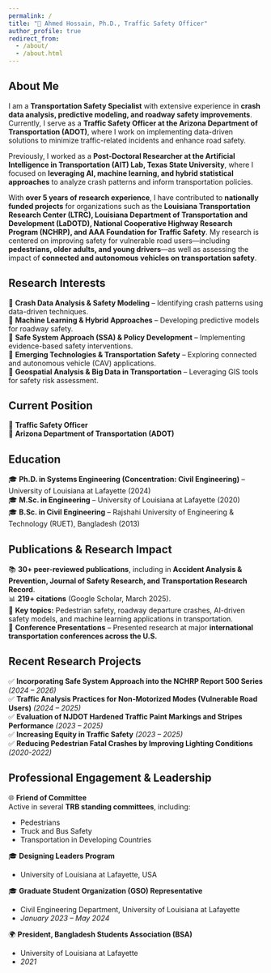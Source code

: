 ```yaml
---
permalink: /
title: "📌 Ahmed Hossain, Ph.D., Traffic Safety Officer"
author_profile: true
redirect_from: 
  - /about/
  - /about.html
---
```


<!-- ## Welcome
🚀 **Traffic Safety Officer | Transportation Safety Specialist | AI & Data Science in Transportation | Crash Analysis & Machine Learning**   -->
## **About Me**  
I am a **Transportation Safety Specialist** with extensive experience in **crash data analysis, predictive modeling, and roadway safety improvements**. Currently, I serve as a **Traffic Safety Officer at the Arizona Department of Transportation (ADOT)**, where I work on implementing data-driven solutions to minimize traffic-related incidents and enhance road safety.  

Previously, I worked as a **Post-Doctoral Researcher at the Artificial Intelligence in Transportation (AIT) Lab, Texas State University**, where I focused on **leveraging AI, machine learning, and hybrid statistical approaches** to analyze crash patterns and inform transportation policies.  

With **over 5 years of research experience**, I have contributed to **nationally funded projects** for organizations such as the **Louisiana Transportation Research Center (LTRC), Louisiana Department of Transportation and Development (LaDOTD), National Cooperative Highway Research Program (NCHRP), and AAA Foundation for Traffic Safety**. My research is centered on improving safety for vulnerable road users—including **pedestrians, older adults, and young drivers**—as well as assessing the impact of **connected and autonomous vehicles on transportation safety**.  

## **Research Interests**  
🔹 **Crash Data Analysis & Safety Modeling** – Identifying crash patterns using data-driven techniques.  
🔹 **Machine Learning & Hybrid Approaches** – Developing predictive models for roadway safety.  
🔹 **Safe System Approach (SSA) & Policy Development** – Implementing evidence-based safety interventions.  
🔹 **Emerging Technologies & Transportation Safety** – Exploring connected and autonomous vehicle (CAV) applications.  
🔹 **Geospatial Analysis & Big Data in Transportation** – Leveraging GIS tools for safety risk assessment.  

## **Current Position**  
💼 **Traffic Safety Officer**  
📍 **Arizona Department of Transportation (ADOT)**  

## **Education**  
🎓 **Ph.D. in Systems Engineering (Concentration: Civil Engineering)** – University of Louisiana at Lafayette (2024)  
🎓 **M.Sc. in Engineering** – University of Louisiana at Lafayette (2020)  
🎓 **B.Sc. in Civil Engineering** – Rajshahi University of Engineering & Technology (RUET), Bangladesh (2013)  

## **Publications & Research Impact**  
📚 **30+ peer-reviewed publications**, including in **Accident Analysis & Prevention, Journal of Safety Research, and Transportation Research Record**.  
📊 **219+ citations** (Google Scholar, March 2025).  
📢 **Key topics:** Pedestrian safety, roadway departure crashes, AI-driven safety models, and machine learning applications in transportation.  
🎤 **Conference Presentations** – Presented research at major **international transportation conferences across the U.S.**  

## **Recent Research Projects**  
✅ **Incorporating Safe System Approach into the NCHRP Report 500 Series** *(2024 – 2026)*  
✅ **Traffic Analysis Practices for Non-Motorized Modes (Vulnerable Road Users)** *(2024 – 2025)*  
✅ **Evaluation of NJDOT Hardened Traffic Paint Markings and Stripes Performance** *(2023 – 2025)*  
✅ **Increasing Equity in Traffic Safety** *(2023 – 2025)*  
✅ **Reducing Pedestrian Fatal Crashes by Improving Lighting Conditions** *(2020-2022)*  

## **Professional Engagement & Leadership**

🌐 **Friend of Committee**  
Active in several **TRB standing committees**, including:  
- Pedestrians  
- Truck and Bus Safety  
- Transportation in Developing Countries  

🎓 **Designing Leaders Program**  
- University of Louisiana at Lafayette, USA  

🎓 **Graduate Student Organization (GSO) Representative**  
- Civil Engineering Department, University of Louisiana at Lafayette  
- *January 2023 – May 2024*

🌍 **President, Bangladesh Students Association (BSA)**  
- University of Louisiana at Lafayette  
- *2021*


